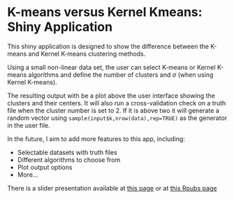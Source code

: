 K-means versus Kernel Kmeans: Shiny Application
===============================================

This shiny application is designed to show the difference between the K-means and Kernel K-means
clustering methods.

Using a small non-linear data set, the user can select K-means or Kernel K-means algorithms and define the number of clusters and $\sigma$ (when using Kernel K-means).

The resulting output with be a plot above the user interface showing the clusters and their centers. It will also run a cross-validation check on a truth file when the cluster number is set to 2. If it is above two it will generate a random vector using `sample(input$k,nrow(data),rep=TRUE)` as the generator in the user file.

In the future, I aim to add more features to this app, including:

 * Selectable datasets with truth files
 * Different algorithms to choose from
 * Plot output options
 * More...
 
There is a slider presentation available at [this page](https://lxdnz-254.shinyapps.io/ClusterAnalysis/) or at [this Rpubs page](http://rpubs.com/lxdnz/Kmeans)
